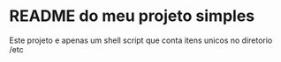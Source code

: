 # README  do meu projeto simples

Este projeto e apenas um shell script que conta itens unicos no diretorio /etc

